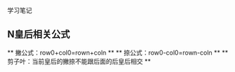 学习笔记

## N皇后相关公式
** 撇公式：row0+col0=rown+coln **
** 捺公式：row0-col0=rown-coln **
** 剪子叶：当前皇后的撇捺不能跟后面的后皇后相交 **

